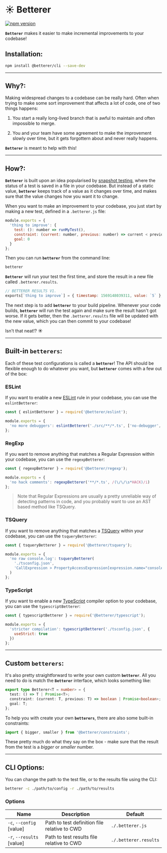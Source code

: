 # ☀️ Betterer

[![npm version](https://img.shields.io/npm/v/@betterer/cli.svg)](https://www.npmjs.com/package/@betterer/cli)

**`Betterer`** makes it easier to make incremental improvements to your codebase!

## Installation:

```bash
npm install @betterer/cli --save-dev
```

---

## Why?:

Making widespread changes to a codebase can be really hard. Often when trying to make some sort improvement that affects a lot of code, one of two things happens:

1. You start a really long-lived branch that is awful to maintain and often impossible to merge.

2. You and your team have some agreement to make the improvement slowly over time, but it gets forgottern about and never really happens.

**`Betterer`** is meant to help with this!

---

## How?:

**`Betterer`** is built upon an idea popularised by [snapshot testing](https://jestjs.io/docs/en/snapshot-testing), where the status of a test is saved in a file in your codebase. But instead of a static value, **`betterer`** keeps track of a value as it changes over time, and makes sure that the value changes how you want it to change.

When you want to make an improvement to your codebase, you just start by making a new test, defined in a `.betterer.js` file:

```js
module.exports = {
  'thing to improve': {
    test: (): number => runMyTest(),
    constraint: (current: number, previous: number) => current < previous,
    goal: 0
  }
};
```

Then you can run **`betterer`** from the command line:

```bash
betterer
```

**`Betterer`** will run your test the first time, and store the result in a new file called `.betterer.results`.

```js
// BETTERER RESULTS V1.
exports[`thing to improve`] = { timestamp: 1569148039311, value: `5` };
```

The next step is to add **`betterer`** to your build pipeline. Whenever your code builds, **`betterer`** will run the test again and make sure the result hasn't got worse. If it gets better, then the `.betterer.results` file will be updated with the new value, which you can then commit to your codebase!

Isn't that neat!? ☀️

---

## Built-in **`betterers`**:

Each of these test configurations is called a **`betterer`**! The API should be flexible enough to do whatever you want, but **`betterer`** comes with a few out of the box:

### ESLint

If you want to enable a new [ESLint](https://eslint.org/) rule in your codebase, you can use the `eslintBetterer`:

```javascript
const { eslintBetterer } = require('@betterer/eslint');

module.exports = {
  'no more debuggers': eslintBetterer('./src/**/*.ts', ['no-debugger', 'error'])
};
```

### RegExp

If you want to remove anything that matches a Regular Expression within your codebase, you can use the `regexpBetterer`:

```javascript
const { regexpBetterer } = require('@betterer/regexp');

module.exports = {
  'no hack comments': regexpBetterer('**/*.ts', /(\/\/\s*HACK)/i)
};
```

> Note that Regular Expressions are usually a pretty unreliable way of detecting patterns in code, and you probably want to use an AST based method like TSQuery.

### TSQuery

If you want to remove anything that matches a [TSQuery](https://github.com/phenomnomnominal/tsquery) within your codebase, you can use the `tsqueryBetterer`:

```javascript
const { tsqueryBetterer } = require('@betterer/tsquery');

module.exports = {
  'no raw console.log': tsqueryBetterer(
    './tsconfig.json',
    'CallExpression > PropertyAccessExpression[expression.name="console"][name.name="log"]'
  )
};
```

### TypeScript

If you want to enable a new [TypeScript](https://www.typescriptlang.org/) compiler option to your codebase, you can use the `typescriptBetterer`:

```javascript
const { typescriptBetterer } = require('@betterer/typescript');

module.exports = {
  'stricter compilation': typescriptBetterer('./tsconfig.json', {
    useStrict: true
  })
};
```

---

## Custom **`betterers`**:

It's also pretty straightforward to write your own custom **`betterer`**. All you need to do is match the **`Betterer`** interface, which looks something like:

```typescript
export type Betterer<T = number> = {
  test: () => T | Promise<T>;
  constraint: (current: T, previous: T) => boolean | Promise<boolean>;
  goal: T;
};
```

To help you with create your own **`betterers`**, there are also some built-in constraints:

```typescript
import { bigger, smaller } from '@betterer/constraints';
```

These pretty much do what they say on the box - make sure that the result from the test is a _bigger_ or _smaller_ number.

---

## CLI Options:

You can change the path to the test file, or to the results file using the CLI:

```sh
betterer -c ./path/to/config -r ./path/to/results
```

### Options

| Name                      | Description                                  | Default               |
| ------------------------- | -------------------------------------------- | --------------------- |
| `-c`, `--config` [value]  | Path to test definition file relative to CWD | `./.betterer.js`      |
| `-r`, `--results` [value] | Path to test results file relative to CWD    | `./.betterer.results` |
